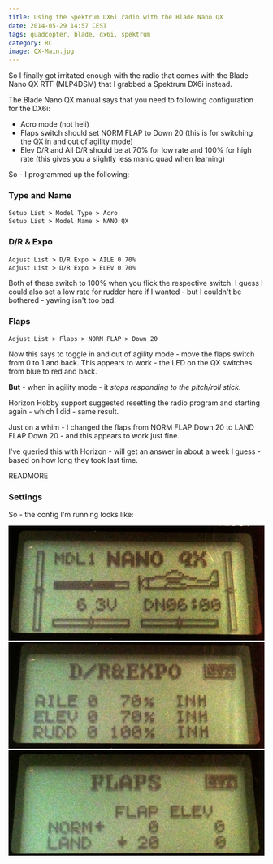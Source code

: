 ```yaml
---
title: Using the Spektrum DX6i radio with the Blade Nano QX
date: 2014-05-29 14:57 CEST
tags: quadcopter, blade, dx6i, spektrum
category: RC
image: QX-Main.jpg
---
```


So I finally got irritated enough with the radio that comes with the Blade Nano QX RTF (MLP4DSM) that I grabbed a Spektrum DX6i instead.

The Blade Nano QX manual says that you need to following configuration for the DX6i:

* Acro mode (not heli)
* Flaps switch should set NORM FLAP to Down 20 (this is for switching the QX in and out of agility mode)
* Elev D/R and Ail D/R should be at 70% for low rate and 100% for high rate (this gives you a slightly less manic quad when learning)

So - I programmed up the following:

### Type and Name

    Setup List > Model Type > Acro
    Setup List > Model Name > NANO QX

### D/R & Expo

    Adjust List > D/R Expo > AILE 0 70%
    Adjust List > D/R Expo > ELEV 0 70%

Both of these switch to 100% when you flick the respective switch. I guess I could also set a low rate for rudder here if I wanted - but I couldn't be bothered - yawing isn't too bad.

### Flaps

    Adjust List > Flaps > NORM FLAP > Down 20

Now this says to toggle in and out of agility mode - move the flaps switch from 0 to 1 and back. This appears to work - the LED on the QX switches from blue to red and back.

**But** - when in agility mode - it *stops responding to the pitch/roll stick*.

Horizon Hobby support suggested resetting the radio program and starting again - which I did - same result.

Just on a whim - I changed the flaps from NORM FLAP Down 20 to LAND FLAP Down 20 - and this appears to work just fine.

I've queried this with Horizon - will get an answer in about a week I guess - based on how long they took last time.

READMORE

### Settings

So - the config I'm running looks like:

![Main Screen](QX-Main.jpg 'Main Screen')
![Adjust List > D/R Expo](QX-DR-Expo.jpg 'Adjust List > D/R Expo')
![Adjust List > Flaps](QX-Flaps.jpg 'Adjust List > Flaps')

